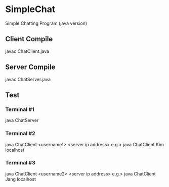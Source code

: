 # SimpleChat
Simple Chatting Program (java version)

## Client Compile 
 javac ChatClient.java

## Server Compile 
 javac ChatServer.java

## Test 
### Terminal #1
  java ChatServer

### Terminal #2
  java ChatClient \<username1> \<server ip address>
  e.g.> java ChatClient Kim localhost 

### Terminal #3
  java ChatClient \<username2> \<server ip address>
  e.g.> java ChatClient Jang localhost